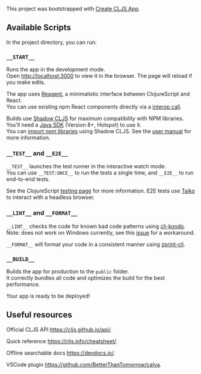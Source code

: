 This project was bootstrapped with [Create CLJS App](https://github.com/filipesilva/create-cljs-app).

## Available Scripts

In the project directory, you can run:

### `__START__`

Runs the app in the development mode.<br>
Open [http://localhost:3000](http://localhost:3000) to view it in the browser.
The page will reload if you make edits.

The app uses [Reagent](https://reagent-project.github.io), a minimalistic interface between ClojureScript and React.<br>
You can use existing npm React components directly via a [interop call](http://reagent-project.github.io/docs/master/InteropWithReact.html#creating-reagent-components-from-react-components).

Builds use [Shadow CLJS](https://github.com/thheller/shadow-cljs) for maximum compatibility with NPM libraries. You'll need a [Java SDK](https://adoptopenjdk.net/) (Version 8+, Hotspot) to use it. <br>
You can [import npm libraries](https://shadow-cljs.github.io/docs/UsersGuide.html#js-deps) using Shadow CLJS. See the [user manual](https://shadow-cljs.github.io/docs/UsersGuide.html) for more information.

### `__TEST__` and `__E2E__`

`__TEST__` launches the test runner in the interactive watch mode.<br>
You can use `__TEST:ONCE__` to run the tests a single time, and `__E2E__` to run end-to-end tests.

See the ClojureScript [testing page](https://clojurescript.org/tools/testing) for more information. E2E tests use [Taiko](https://github.com/getgauge/taiko) to interact with a headless browser.

### `__LINT__` and `__FORMAT__`

`__LINT__` checks the code for known bad code patterns using [clj-kondo](https://github.com/borkdude/clj-kondo).<br>
Note: does not work on Windows currently, see this [issue](https://github.com/filipesilva/create-cljs-app/issues/2) for a workaround.

`__FORMAT__` will format your code in a consistent manner using [zprint-clj](https://github.com/clj-commons/zprint-clj).

### `__BUILD__`

Builds the app for production to the `public` folder.<br>
It correctly bundles all code and optimizes the build for the best performance.

Your app is ready to be deployed!

## Useful resources

Official CLJS API https://cljs.github.io/api/.

Quick reference https://cljs.info/cheatsheet/.

Offline searchable docs https://devdocs.io/.

VSCode plugin https://github.com/BetterThanTomorrow/calva.

